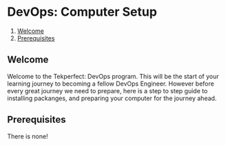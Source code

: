# DevOps: Computer Setup

1. [Welcome](#Welcome)
1. [Prerequisites](#prerequisites)


## Welcome

Welcome to the Tekperfect: DevOps program. This will be the start of your learning journey to
becoming a fellow DevOps Engineer. However before every great journey we need to prepare, here is a step to step guide to installing packanges, and preparing your computer for the journey ahead.

## Prerequisites

There is none!


